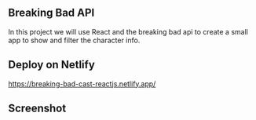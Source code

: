 ## Breaking Bad API

In this project we will use React and the breaking bad api to create a small app to show and filter the character info.

## Deploy on Netlify

<a href="https://breaking-bad-cast-reactjs.netlify.app/" target="_blank">https://breaking-bad-cast-reactjs.netlify.app/</a>

## Screenshot
